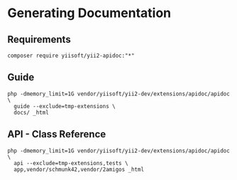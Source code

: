 Generating Documentation
========================

Requirements
------------

```
composer require yiisoft/yii2-apidoc:"*"
```

Guide
-----

```
php -dmemory_limit=1G vendor/yiisoft/yii2-dev/extensions/apidoc/apidoc \
  guide --exclude=tmp-extensions \
  docs/ _html
```

API - Class Reference
---------------------

```
php -dmemory_limit=1G vendor/yiisoft/yii2-dev/extensions/apidoc/apidoc \
  api --exclude=tmp-extensions,tests \
  app,vendor/schmunk42,vendor/2amigos _html
```
